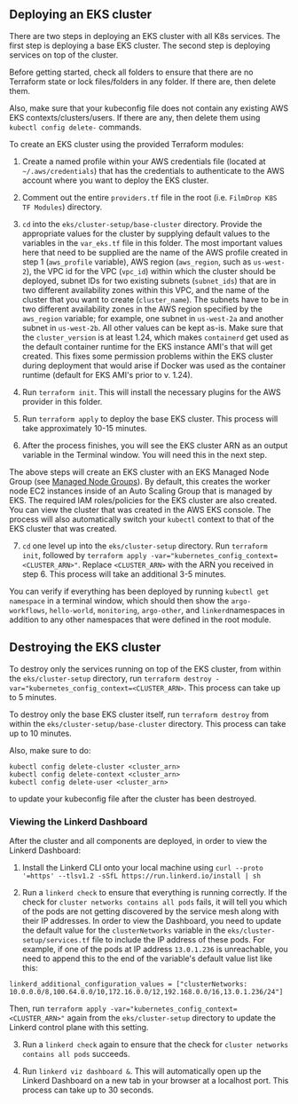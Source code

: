 ## Deploying an EKS cluster

There are two steps in deploying an EKS cluster with all K8s services. The first step is deploying a base EKS cluster. The second step is deploying services on top of the cluster.

Before getting started, check all folders to ensure that there are no Terraform state or lock files/folders in any folder. If there are, then delete them.

Also, make sure that your kubeconfig file does not contain any existing AWS EKS contexts/clusters/users. If there are any, then delete them using ```kubectl config delete-``` commands.

To create an EKS cluster using the provided Terraform modules:

1) Create a named profile within your AWS credentials file (located at ```~/.aws/credentials```) that has the credentials to authenticate to the AWS account where you want to deploy the EKS cluster.
2) Comment out the entire ```providers.tf``` file in the root (i.e. ```FilmDrop K8S TF Modules```) directory.
3) ```cd``` into the ```eks/cluster-setup/base-cluster``` directory. Provide the appropriate values for the cluster by supplying default values to the variables in the ```var_eks.tf``` file in this folder. The most important values here that need to be supplied are the name of the AWS profile created in step 1 (```aws_profile``` variable), AWS region (```aws_region```, such as ```us-west-2```), the VPC id for the VPC (```vpc_id```) within which the cluster should be deployed, subnet IDs for two existing subnets (```subnet_ids```) that are in two different availability zones within this VPC, and the name of the cluster that you want to create (```cluster_name```). The subnets have to be in two different availability zones in the AWS region specified by the ```aws_region``` variable; for example, one subnet in ```us-west-2a``` and another subnet in ```us-west-2b```. All other values can be kept as-is. Make sure that the ```cluster_version``` is at least 1.24, which makes ```containerd``` get used as the default container runtime for the EKS instance AMI's that will get created. This fixes some permission problems within the EKS cluster during deployment that would arise if Docker was used as the container runtime (default for EKS AMI's prior to v. 1.24).
4) Run ```terraform init```. This will install the necessary plugins for the AWS provider in this folder.
5) Run ```terraform apply``` to deploy the base EKS cluster. This process will take approximately 10-15 minutes.

6) After the process finishes, you will see the EKS cluster ARN as an output variable in the Terminal window. You will need this in the next step.

The above steps will create an EKS cluster with an EKS Managed Node Group (see [Managed Node Groups](https://docs.aws.amazon.com/eks/latest/userguide/managed-node-groups.html)). By default, this creates the worker node EC2 instances inside of an Auto Scaling Group that is managed by EKS. The required IAM roles/policies for the EKS cluster are also created. You can view the cluster that was created in the AWS EKS console. The process will also automatically switch your ```kubectl``` context to that of the EKS cluster that was created.

7) ```cd``` one level up into the ```eks/cluster-setup``` directory. Run ```terraform init```, followed by ```terraform apply -var="kubernetes_config_context=<CLUSTER_ARN>"```. Replace ```<CLUSTER_ARN>``` with the ARN you received in step 6. This process will take an additional 3-5 minutes.

You can verify if everything has been deployed by running ```kubectl get namespace``` in a terminal window, which should then show the ```argo-workflows```, ```hello-world```, ```monitoring```, ```argo-other```, and ```linkerd```namespaces in addition to any other namespaces that were defined in the root module.


## Destroying the EKS cluster

To destroy only the services running on top of the EKS cluster, from within the ```eks/cluster-setup``` directory, run ```terraform destroy -var="kubernetes_config_context=<CLUSTER_ARN>```. This process can take up to 5 minutes.

To destroy only the base EKS cluster itself, run ```terraform destroy``` from within the ```eks/cluster-setup/base-cluster``` directory. This process can take up to 10 minutes.

Also, make sure to do:

```kubectl config delete-cluster <cluster_arn>```  <br />
```kubectl config delete-context <cluster_arn>```  <br />
```kubectl config delete-user <cluster_arn>```  <br />

to update your kubeconfig file after the cluster has been destroyed.

### Viewing the Linkerd Dashboard

After the cluster and all components are deployed, in order to view the Linkerd Dashboard:

1) Install the Linkerd CLI onto your local machine using ```curl --proto '=https' --tlsv1.2 -sSfL https://run.linkerd.io/install | sh```

2) Run a ```linkerd check``` to ensure that everything is running correctly. If the check for ```cluster networks contains all pods``` fails, it will tell you which of the pods are not getting discovered by the service mesh along with their IP addresses. In order to view the Dashboard, you need to update the default value for the ```clusterNetworks``` variable in the ```eks/cluster-setup/services.tf``` file to include the IP address of these pods. For example, if one of the pods at IP address ```13.0.1.236``` is unreachable, you need to append this to the end of the variable's default value list like this:

```linkerd_additional_configuration_values = ["clusterNetworks: 10.0.0.0/8,100.64.0.0/10,172.16.0.0/12,192.168.0.0/16,13.0.1.236/24"]```

Then, run ```terraform apply -var="kubernetes_config_context=<CLUSTER_ARN>"``` again from the ```eks/cluster-setup``` directory to update the Linkerd control plane with this setting.

3) Run a ```linkerd check``` again to ensure that the check for ```cluster networks contains all pods``` succeeds.

4) Run ```linkerd viz dashboard &```. This will automatically open up the Linkerd Dashboard on a new tab in your browser at a localhost port. This process can take up to 30 seconds.
